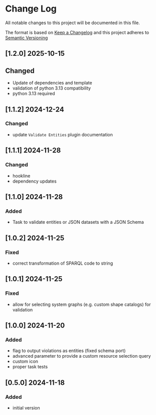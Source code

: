 <!-- markdownlint-disable MD012 MD013 MD024 MD033 -->
# Change Log

All notable changes to this project will be documented in this file.

The format is based on [Keep a Changelog](http://keepachangelog.com/) and this project adheres to [Semantic Versioning](https://semver.org/)

## [1.2.0] 2025-10-15

## Changed

- Update of dependencies and template
- validation of python 3.13 compatibility
- python 3.13 required


## [1.1.2] 2024-12-24

### Changed

- update `Validate Entities` plugin documentation


## [1.1.1] 2024-11-28

### Changed

- hookline
- dependency updates


## [1.1.0] 2024-11-28

### Added

- Task to validate entities or JSON datasets with a JSON Schema


## [1.0.2] 2024-11-25

### Fixed

- correct transformation of SPARQL code to string


## [1.0.1] 2024-11-25

### Fixed

- allow for selecting system graphs (e.g. custom shape catalogs) for validation


## [1.0.0] 2024-11-20

### Added

- flag to output violations as entities (fixed schema port)
- advanced parameter to provide a custom resource selection query
- custom icon
- proper task tests


## [0.5.0] 2024-11-18

### Added

- initial version

